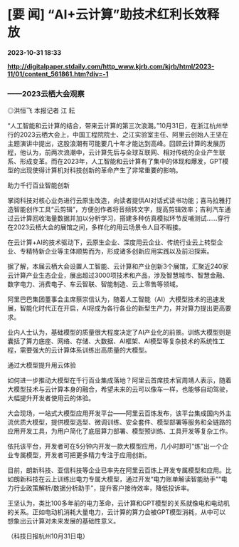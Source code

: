 # [要 闻] “AI+云计算”助技术红利长效释放

**2023-10-31 18:33**

**http://digitalpaper.stdaily.com/http_www.kjrb.com/kjrb/html/2023-11/01/content_561861.htm?div=-1**

### ——2023云栖大会观察

 ◎洪恒飞 本报记者 江 耘

 “人工智能和云计算的结合，带来云计算的第三次浪潮。”10月31日，在浙江杭州举行的2023云栖大会上，中国工程院院士、之江实验室主任、阿里云创始人王坚在主题演讲中提出，这股浪潮有可能要几十年才能达到高峰。回顾云计算的发展历程，他认为，前两次浪潮中，云计算先后与全球互联网、相对传统的企业产生联系、形成变革。而在2023年，人工智能和云计算有了集中的体现和爆发，GPT模型的出现使得计算机对科技创新的革命产生了非常重要的影响。

 助力千行百业智能创新

 掌阅科技对核心业务进行云原生改造，向读者提供AI对话式读书功能；喜马拉雅打造智能创作工具“云剪辑”，方便创作者将音频转文字，提高剪辑效率；吉利汽车通过云计算回收海量数据并加以分析学习，搭建多种仿真模拟环节反哺测试……穿行在2023云栖大会的展馆之间，多样化的用云场景令人目不暇接。

 在云计算+AI的技术驱动下，云原生企业、深度用云企业、传统行业云上转型企业、专精特新企业等主体顺势而为，形成诸多创新应用实践以及前沿探索。

 据了解，本届云栖大会设置人工智能、云计算和产业创新3个展馆，汇聚近240家云计算产业生态企业，展出超过3000项技术和产品，涉及智慧城市、智慧金融、数字电力、消费电子、车云智联、智能制造、云上零售等领域。

 阿里巴巴集团董事会主席蔡崇信认为，随着人工智能（AI）大模型技术的迅速发展，智能化时代正在开启，AI将成为各行各业的新型生产力，并对算力提出更高要求。

 业内人士认为，基础模型的质量很大程度决定了AI产业化的前景。训练大模型则是囊括了算力底座、网络、存储、大数据、AI框架、AI模型等复杂技术的系统性工程，需要强大的云计算体系训练出高质量的大模型。

 通过大模型提升用云体验

 如何进一步推动大模型在千行百业集成落地？阿里云首席技术官周靖人表示，随着大模型技术与云计算本身的融合，希望未来的云可以像车一样，也能够自动驾驶，大幅提升开发者使用云的体验。

 大会现场，一站式大模型应用开发平台——阿里云百炼发布，该平台集成国内外主流优质大模型，提供模型选型、微调训练、安全套件、模型部署等服务和全链路的应用开发工具，为用户简化了底层算力部署、模型预训练、工具开发等复杂工作。

 依托该平台，开发者可在5分钟内开发一款大模型应用，几小时即可“炼”出一个企业专属模型，开发者可把更多精力专注于应用创新。

 目前，朗新科技、亚信科技等企业已率先在阿里云百炼上开发专属模型和应用。比如朗新科技在云上训练出电力专属大模型，通过开发“电力账单解读智能助手”“电力行业政策解析/数据分析助手”，提升客户接待效率，降低投诉率。

 王坚认为，类比100多年前的电力革命，云计算和GPT模型的关系就像电和电动机的关系。正如电动机消耗大量电力，云计算的算力会被GPT模型消耗，从中可以想象出云计算对未来发展的基础性意义。

 （科技日报杭州10月31日电）
